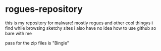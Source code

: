 # rogues-repository

this is my repository for malware! mostly rogues and other cool thingys i find while browsing sketchy sites
i also have no idea how to use github so bare with me

pass for the zip files is "Bingle"
